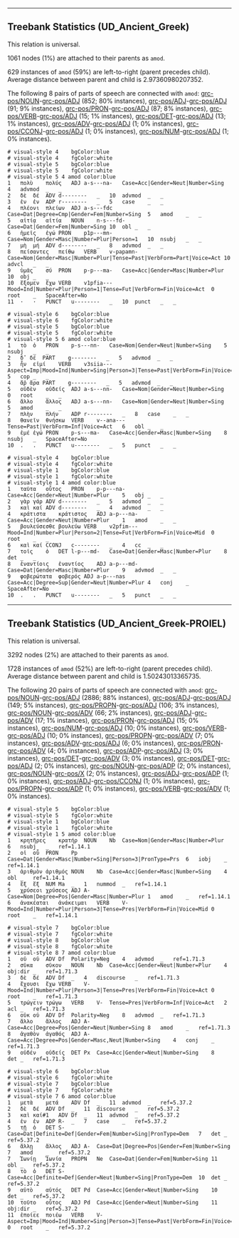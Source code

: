 

--------------------------------------------------------------------------------

## Treebank Statistics (UD_Ancient_Greek)

This relation is universal.

1061 nodes (1%) are attached to their parents as `amod`.

629 instances of `amod` (59%) are left-to-right (parent precedes child).
Average distance between parent and child is 2.97360980207352.

The following 8 pairs of parts of speech are connected with `amod`: [grc-pos/NOUN]()-[grc-pos/ADJ]() (852; 80% instances), [grc-pos/ADJ]()-[grc-pos/ADJ]() (91; 9% instances), [grc-pos/PRON]()-[grc-pos/ADJ]() (87; 8% instances), [grc-pos/VERB]()-[grc-pos/ADJ]() (15; 1% instances), [grc-pos/DET]()-[grc-pos/ADJ]() (13; 1% instances), [grc-pos/ADV]()-[grc-pos/ADJ]() (1; 0% instances), [grc-pos/CCONJ]()-[grc-pos/ADJ]() (1; 0% instances), [grc-pos/NUM]()-[grc-pos/ADJ]() (1; 0% instances).


~~~ conllu
# visual-style 4	bgColor:blue
# visual-style 4	fgColor:white
# visual-style 5	bgColor:blue
# visual-style 5	fgColor:white
# visual-style 5 4 amod	color:blue
1	πολὺ	πολύς	ADJ	a-s---na-	Case=Acc|Gender=Neut|Number=Sing	4	advmod	_	_
2	δὲ	δέ	ADV	d--------	_	10	advmod	_	_
3	ἐν	ἐν	ADP	r--------	_	5	case	_	_
4	πλέονι	πλείων	ADJ	a-s---fdc	Case=Dat|Degree=Cmp|Gender=Fem|Number=Sing	5	amod	_	_
5	αἰτίᾳ	αἰτία	NOUN	n-s---fd-	Case=Dat|Gender=Fem|Number=Sing	10	obl	_	_
6	ἡμεῖς	ἐγώ	PRON	p1p---mn-	Case=Nom|Gender=Masc|Number=Plur|Person=1	10	nsubj	_	_
7	μὴ	μή	ADV	d--------	_	8	advmod	_	_
8	πείσαντες	πείθω	VERB	v-papamn-	Case=Nom|Gender=Masc|Number=Plur|Tense=Past|VerbForm=Part|Voice=Act	10	advcl	_	_
9	ὑμᾶς	σύ	PRON	p-p---ma-	Case=Acc|Gender=Masc|Number=Plur	10	obj	_	_
10	ἕξομεν	ἔχω	VERB	v1pfia---	Mood=Ind|Number=Plur|Person=1|Tense=Fut|VerbForm=Fin|Voice=Act	0	root	_	SpaceAfter=No
11	·	·	PUNCT	u--------	_	10	punct	_	_

~~~


~~~ conllu
# visual-style 6	bgColor:blue
# visual-style 6	fgColor:white
# visual-style 5	bgColor:blue
# visual-style 5	fgColor:white
# visual-style 5 6 amod	color:blue
1	τὸ	ὁ	PRON	p-s---nn-	Case=Nom|Gender=Neut|Number=Sing	5	nsubj	_	_
2	δ̓	δέ	PART	g--------	_	5	advmod	_	_
3	ἦν	εἰμί	VERB	v3siia---	Aspect=Imp|Mood=Ind|Number=Sing|Person=3|Tense=Past|VerbForm=Fin|Voice=Act	5	cop	_	_
4	ἄῤ	ἄρα	PART	g--------	_	5	advmod	_	_
5	οὐδὲν	οὐδείς	ADJ	a-s---nn-	Case=Nom|Gender=Neut|Number=Sing	0	root	_	_
6	ἄλλο	ἄλλος	ADJ	a-s---nn-	Case=Nom|Gender=Neut|Number=Sing	5	amod	_	_
7	πλὴν	πλήν	ADP	r--------	_	8	case	_	_
8	θανεῖν	θνήσκω	VERB	v--ana---	Tense=Past|VerbForm=Inf|Voice=Act	6	obl	_	_
9	ἐμέ	ἐγώ	PRON	p-s---ma-	Case=Acc|Gender=Masc|Number=Sing	8	nsubj	_	SpaceAfter=No
10	.	.	PUNCT	u--------	_	5	punct	_	_

~~~


~~~ conllu
# visual-style 4	bgColor:blue
# visual-style 4	fgColor:white
# visual-style 1	bgColor:blue
# visual-style 1	fgColor:white
# visual-style 1 4 amod	color:blue
1	ταῦτα	οὗτος	PRON	p-p---na-	Case=Acc|Gender=Neut|Number=Plur	5	obj	_	_
2	γὰρ	γάρ	ADV	d--------	_	5	advmod	_	_
3	καὶ	καί	ADV	d--------	_	4	advmod	_	_
4	κράτιστα	κράτιστος	ADJ	a-p---na-	Case=Acc|Gender=Neut|Number=Plur	1	amod	_	_
5	βουλεύσεσθε	βουλεύω	VERB	v2pfim---	Mood=Ind|Number=Plur|Person=2|Tense=Fut|VerbForm=Fin|Voice=Mid	0	root	_	_
6	καὶ	καί	CCONJ	c--------	_	4	cc	_	_
7	τοῖς	ὁ	DET	l-p---md-	Case=Dat|Gender=Masc|Number=Plur	8	det	_	_
8	ἐναντίοις	ἐναντίος	ADJ	a-p---md-	Case=Dat|Gender=Masc|Number=Plur	9	advmod	_	_
9	φοβερώτατα	φοβερός	ADJ	a-p---nas	Case=Acc|Degree=Sup|Gender=Neut|Number=Plur	4	conj	_	SpaceAfter=No
10	.	.	PUNCT	u--------	_	5	punct	_	_

~~~




--------------------------------------------------------------------------------

## Treebank Statistics (UD_Ancient_Greek-PROIEL)

This relation is universal.

3292 nodes (2%) are attached to their parents as `amod`.

1728 instances of `amod` (52%) are left-to-right (parent precedes child).
Average distance between parent and child is 1.50243013365735.

The following 20 pairs of parts of speech are connected with `amod`: [grc-pos/NOUN]()-[grc-pos/ADJ]() (2886; 88% instances), [grc-pos/ADJ]()-[grc-pos/ADJ]() (149; 5% instances), [grc-pos/PROPN]()-[grc-pos/ADJ]() (106; 3% instances), [grc-pos/NOUN]()-[grc-pos/ADV]() (66; 2% instances), [grc-pos/ADJ]()-[grc-pos/ADV]() (17; 1% instances), [grc-pos/PRON]()-[grc-pos/ADJ]() (15; 0% instances), [grc-pos/NUM]()-[grc-pos/ADJ]() (10; 0% instances), [grc-pos/VERB]()-[grc-pos/ADJ]() (10; 0% instances), [grc-pos/PROPN]()-[grc-pos/ADV]() (7; 0% instances), [grc-pos/ADV]()-[grc-pos/ADJ]() (6; 0% instances), [grc-pos/PRON]()-[grc-pos/ADV]() (4; 0% instances), [grc-pos/ADP]()-[grc-pos/ADJ]() (3; 0% instances), [grc-pos/DET]()-[grc-pos/ADV]() (3; 0% instances), [grc-pos/DET]()-[grc-pos/ADJ]() (2; 0% instances), [grc-pos/NOUN]()-[grc-pos/ADP]() (2; 0% instances), [grc-pos/NOUN]()-[grc-pos/X]() (2; 0% instances), [grc-pos/ADJ]()-[grc-pos/ADP]() (1; 0% instances), [grc-pos/ADJ]()-[grc-pos/CCONJ]() (1; 0% instances), [grc-pos/PROPN]()-[grc-pos/ADP]() (1; 0% instances), [grc-pos/VERB]()-[grc-pos/ADV]() (1; 0% instances).


~~~ conllu
# visual-style 5	bgColor:blue
# visual-style 5	fgColor:white
# visual-style 1	bgColor:blue
# visual-style 1	fgColor:white
# visual-style 1 5 amod	color:blue
1	κρητῆρες	κρατήρ	NOUN	Nb	Case=Nom|Gender=Masc|Number=Plur	6	nsubj	_	ref=1.14.1
2	οἱ	οὗ	PRON	Pp	Case=Dat|Gender=Masc|Number=Sing|Person=3|PronType=Prs	6	iobj	_	ref=1.14.1
3	ἀριθμὸν	ἀριθμός	NOUN	Nb	Case=Acc|Gender=Masc|Number=Sing	4	obl	_	ref=1.14.1
4	ἓξ	ἕξ	NUM	Ma	_	1	nummod	_	ref=1.14.1
5	χρύσεοι	χρύσεος	ADJ	A-	Case=Nom|Degree=Pos|Gender=Masc|Number=Plur	1	amod	_	ref=1.14.1
6	ἀνακέαται	ἀνάκειμαι	VERB	V-	Mood=Ind|Number=Plur|Person=3|Tense=Pres|VerbForm=Fin|Voice=Mid	0	root	_	ref=1.14.1

~~~


~~~ conllu
# visual-style 7	bgColor:blue
# visual-style 7	fgColor:white
# visual-style 8	bgColor:blue
# visual-style 8	fgColor:white
# visual-style 8 7 amod	color:blue
1	οὐ	οὐ	ADV	Df	Polarity=Neg	4	advmod	_	ref=1.71.3
2	σῦκα	σῦκον	NOUN	Nb	Case=Acc|Gender=Neut|Number=Plur	4	obj:dir	_	ref=1.71.3
3	δὲ	δέ	ADV	Df	_	4	discourse	_	ref=1.71.3
4	ἔχουσι	ἔχω	VERB	V-	Mood=Ind|Number=Plur|Person=3|Tense=Pres|VerbForm=Fin|Voice=Act	0	root	_	ref=1.71.3
5	τρώγειν	τρώγω	VERB	V-	Tense=Pres|VerbForm=Inf|Voice=Act	2	acl	_	ref=1.71.3
6	οὐκ	οὐ	ADV	Df	Polarity=Neg	8	advmod	_	ref=1.71.3
7	ἄλλο	ἄλλος	ADJ	A-	Case=Acc|Degree=Pos|Gender=Neut|Number=Sing	8	amod	_	ref=1.71.3
8	ἀγαθὸν	ἀγαθός	ADJ	A-	Case=Acc|Degree=Pos|Gender=Masc,Neut|Number=Sing	4	conj	_	ref=1.71.3
9	οὐδέν	οὐδείς	DET	Px	Case=Acc|Gender=Neut|Number=Sing	8	det	_	ref=1.71.3

~~~


~~~ conllu
# visual-style 6	bgColor:blue
# visual-style 6	fgColor:white
# visual-style 7	bgColor:blue
# visual-style 7	fgColor:white
# visual-style 7 6 amod	color:blue
1	μετὰ	μετά	ADV	Df	_	11	advmod	_	ref=5.37.2
2	δὲ	δέ	ADV	Df	_	11	discourse	_	ref=5.37.2
3	καὶ	καί#1	ADV	Df	_	11	advmod	_	ref=5.37.2
4	ἐν	ἐν	ADP	R-	_	7	case	_	ref=5.37.2
5	τῇ	ὁ	DET	S-	Case=Dat|Definite=Def|Gender=Fem|Number=Sing|PronType=Dem	7	det	_	ref=5.37.2
6	ἄλλῃ	ἄλλος	ADJ	A-	Case=Dat|Degree=Pos|Gender=Fem|Number=Sing	7	amod	_	ref=5.37.2
7	Ἰωνίῃ	Ἰωνία	PROPN	Ne	Case=Dat|Gender=Fem|Number=Sing	11	obl	_	ref=5.37.2
8	τὸ	ὁ	DET	S-	Case=Acc|Definite=Def|Gender=Neut|Number=Sing|PronType=Dem	10	det	_	ref=5.37.2
9	αὐτὸ	αὐτός	DET	Pd	Case=Acc|Gender=Neut|Number=Sing	10	det	_	ref=5.37.2
10	τοῦτο	οὗτος	ADJ	Pd	Case=Acc|Gender=Neut|Number=Sing	11	obj:dir	_	ref=5.37.2
11	ἐποίεε	ποιέω	VERB	V-	Aspect=Imp|Mood=Ind|Number=Sing|Person=3|Tense=Past|VerbForm=Fin|Voice=Act	0	root	_	ref=5.37.2

~~~


